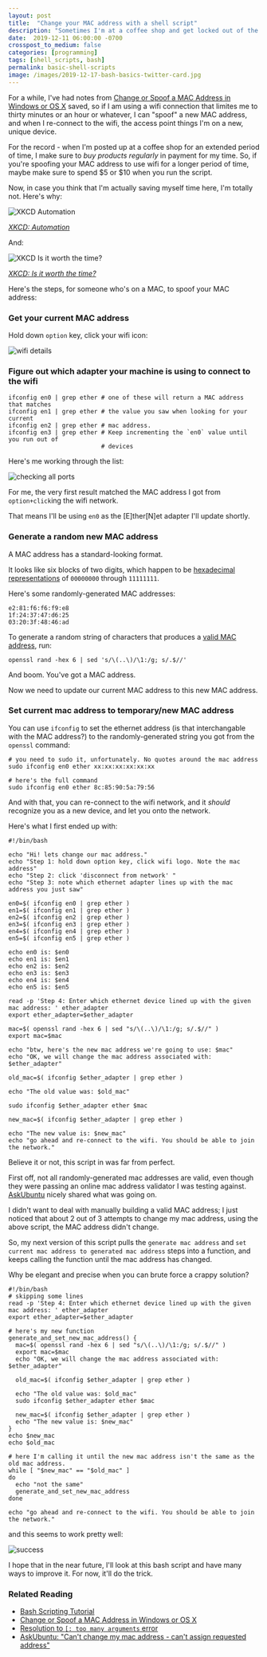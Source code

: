 ```yaml
---
layout: post
title:  "Change your MAC address with a shell script"
description: "Sometimes I'm at a coffee shop and get locked out of the wifi, after an hour or two has passed. Rather than spending 2 minutes/week entering terminal commands, I thought it made sense to spend a few hours figuring out how to make it take one minute a week, instead, via AUTOMATION"
date:  2019-12-11 06:00:00 -0700
crosspost_to_medium: false
categories: [programming]
tags: [shell_scripts, bash]
permalink: basic-shell-scripts
image: /images/2019-12-17-bash-basics-twitter-card.jpg
---
```


For a while, I've had notes from [Change or Spoof a MAC Address in Windows or OS X](https://www.online-tech-tips.com/computer-tips/how-to-change-mac-address/) saved, so if I am using a wifi connection that limites me to thirty minutes or an hour or whatever, I can "spoof" a new MAC address, and when I re-connect to the wifi, the access point things I'm on a new, unique device. 

For the record - when I'm posted up at a coffee shop for an extended period of time, I make sure to _buy products regularly_ in payment for my time. So, if you're spoofing your MAC address to use wifi for a longer period of time, maybe make sure to spend $5 or $10 when you run the script. 

Now, in case you think that I'm actually saving myself time here, I'm totally not. Here's why:

![XKCD Automation](https://imgs.xkcd.com/comics/automation.png "'Automating' comes from the roots 'auto-' meaning 'self-', and 'mating', meaning 'screwing'.")

_[XKCD: Automation](https://xkcd.com/1319/)_

And:

![XKCD Is it worth the time?](https://imgs.xkcd.com/comics/is_it_worth_the_time.png "Don't forget the time you spend finding the chart to look up what you save. And the time spent reading this reminder about the time spent. And the time trying to figure out if either of those actually make sense. Remember, every second counts toward your life total, including these right now.")

_[XKCD: Is it worth the time?](https://xkcd.com/1205/)_

Here's the steps, for someone who's on a MAC, to spoof your MAC address:

### Get your current MAC address

Hold down `option` key, click your wifi icon:

![wifi details](/images/2019-12-11-bash-basics-01.jpg)

### Figure out which adapter your machine is using to connect to the wifi

```shell
ifconfig en0 | grep ether # one of these will return a MAC address that matches
ifconfig en1 | grep ether # the value you saw when looking for your current
ifconfig en2 | grep ether # mac address.
ifconfig en3 | grep ether # Keep incrementing the `en0` value until you run out of 
                          # devices
```

Here's me working through the list:

![checking all ports](/images/2019-12-11-basic-bash-02.jpg)

For me, the very first result matched the MAC address I got from `option+click`ing the wifi network. 

That means I'll be using `en0` as the [E]ther[N]et adapter I'll update shortly. 

<!--more-->

### Generate a random new MAC address

A MAC address has a standard-looking format.

It looks like six blocks of two digits, which happen to be [hexadecimal representations](https://en.wikipedia.org/wiki/Hexadecimal) of `00000000` through `11111111`. 

Here's some randomly-generated MAC addresses:

```
e2:81:f6:f6:f9:e8
1f:24:37:47:d6:25
03:20:3f:48:46:ad
```

To generate a random string of characters that produces a [valid MAC address](http://sqa.fyicenter.com/1000208_MAC_Address_Validator.html), run:

```
openssl rand -hex 6 | sed 's/\(..\)/\1:/g; s/.$//'
```

And boom. You've got a MAC address. 

Now we need to update our current MAC address to this new MAC address.

### Set current mac address to temporary/new MAC address

You can use `ifconfig` to set the ethernet address (is that interchangable with the MAC address?) to the randomly-generated string you got from the `openssl` command:

```shell
# you need to sudo it, unfortunately. No quotes around the mac address
sudo ifconfig en0 ether xx:xx:xx:xx:xx:xx

# here's the full command
sudo ifconfig en0 ether 8c:85:90:5a:79:56
```

And with that, you can re-connect to the wifi network, and it _should_ recognize you as a new device, and let you onto the network. 

Here's what I first ended up with:

```shell
#!/bin/bash

echo "Hi! lets change our mac address."
echo "Step 1: hold down option key, click wifi logo. Note the mac address"
echo "Step 2: click 'disconnect from network' "
echo "Step 3: note which ethernet adapter lines up with the mac address you just saw"

en0=$( ifconfig en0 | grep ether )
en1=$( ifconfig en1 | grep ether )
en2=$( ifconfig en2 | grep ether )
en3=$( ifconfig en3 | grep ether )
en4=$( ifconfig en4 | grep ether )
en5=$( ifconfig en5 | grep ether )

echo en0 is: $en0
echo en1 is: $en1
echo en2 is: $en2
echo en3 is: $en3
echo en4 is: $en4
echo en5 is: $en5

read -p 'Step 4: Enter which ethernet device lined up with the given mac address: ' ether_adapter
export ether_adapter=$ether_adapter

mac=$( openssl rand -hex 6 | sed "s/\(..\)/\1:/g; s/.$//" )
export mac=$mac

echo "btw, here's the new mac address we're going to use: $mac"
echo "OK, we will change the mac address associated with: $ether_adapter"

old_mac=$( ifconfig $ether_adapter | grep ether )

echo "The old value was: $old_mac"

sudo ifconfig $ether_adapter ether $mac

new_mac=$( ifconfig $ether_adapter | grep ether )

echo "The new value is: $new_mac"
echo "go ahead and re-connect to the wifi. You should be able to join the network."
```

Believe it or not, this script in was far from perfect. 

First off, not all randomly-generated mac addresses are valid, even though they were passing an online mac address validator I was testing against. [AskUbuntu](https://askubuntu.com/a/536221) nicely shared what was going on.

I didn't want to deal with manually building a valid MAC address; I just noticed that about 2 out of 3 attempts to change my mac address, using the above script, the MAC address didn't change.

So, my next version of this script pulls the `generate mac address` and `set current mac address to generated mac address` steps into a function, and keeps calling the function until the mac address has changed.

Why be elegant and precise when you can brute force a crappy solution?

```shell
#!/bin/bash
# skipping some lines
read -p 'Step 4: Enter which ethernet device lined up with the given mac address: ' ether_adapter
export ether_adapter=$ether_adapter

# here's my new function
generate_and_set_new_mac_address() {
  mac=$( openssl rand -hex 6 | sed "s/\(..\)/\1:/g; s/.$//" )
  export mac=$mac
  echo "OK, we will change the mac address associated with: $ether_adapter"

  old_mac=$( ifconfig $ether_adapter | grep ether )

  echo "The old value was: $old_mac"
  sudo ifconfig $ether_adapter ether $mac

  new_mac=$( ifconfig $ether_adapter | grep ether )
  echo "The new value is: $new_mac"
}
echo $new_mac
echo $old_mac

# here I'm calling it until the new mac address isn't the same as the old mac address.
while [ "$new_mac" == "$old_mac" ]
do
  echo "not the same"
  generate_and_set_new_mac_address
done

echo "go ahead and re-connect to the wifi. You should be able to join the network."
```

and this seems to work pretty well:

![success](/images/2019-12-17-bash_script_success.jpg)

I hope that in the near future, I'll look at this bash script and have many ways to improve it. For now, it'll do the trick. 

### Related Reading

- [Bash Scripting Tutorial](https://ryanstutorials.net/bash-scripting-tutorial/bash-script.php)
- [Change or Spoof a MAC Address in Windows or OS X](https://www.online-tech-tips.com/computer-tips/how-to-change-mac-address/)
- [Resolution to `[: too many arguments` error](https://stackoverflow.com/questions/13781216/meaning-of-too-many-arguments-error-from-if-square-brackets)
- [AskUbuntu: "Can't change my mac address - can't assign requested address"](https://askubuntu.com/questions/423530/cant-change-my-mac-address-cant-assign-requested-address/536221)
